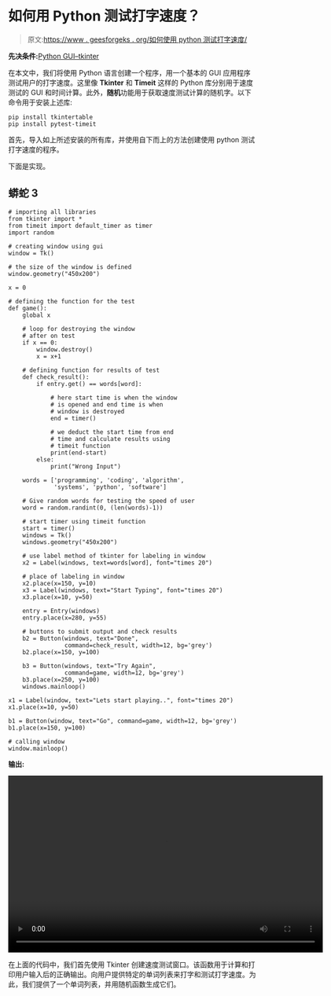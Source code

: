 # 如何用 Python 测试打字速度？

> 原文:[https://www . geesforgeks . org/如何使用 python 测试打字速度/](https://www.geeksforgeeks.org/how-to-test-typing-speed-using-python/)

**先决条件:**[Python GUI–tkinter](https://www.geeksforgeeks.org/python-gui-tkinter/)

在本文中，我们将使用 Python 语言创建一个程序，用一个基本的 GUI 应用程序测试用户的打字速度。这里像 **Tkinter** 和 **Timeit** 这样的 Python 库分别用于速度测试的 GUI 和时间计算。此外，**随机**功能用于获取速度测试计算的随机字。以下命令用于安装上述库:

```
pip install tkintertable
pip install pytest-timeit
```

首先，导入如上所述安装的所有库，并使用自下而上的方法创建使用 python 测试打字速度的程序。

下面是实现。

## 蟒蛇 3

```
# importing all libraries
from tkinter import *
from timeit import default_timer as timer
import random

# creating window using gui
window = Tk()

# the size of the window is defined
window.geometry("450x200")

x = 0

# defining the function for the test
def game():
    global x

    # loop for destroying the window
    # after on test
    if x == 0:
        window.destroy()
        x = x+1

    # defining function for results of test
    def check_result():
        if entry.get() == words[word]:

            # here start time is when the window
            # is opened and end time is when
            # window is destroyed
            end = timer()

            # we deduct the start time from end
            # time and calculate results using
            # timeit function
            print(end-start)
        else:
            print("Wrong Input")

    words = ['programming', 'coding', 'algorithm',
             'systems', 'python', 'software']

    # Give random words for testing the speed of user
    word = random.randint(0, (len(words)-1))

    # start timer using timeit function
    start = timer()
    windows = Tk()
    windows.geometry("450x200")

    # use label method of tkinter for labeling in window
    x2 = Label(windows, text=words[word], font="times 20")

    # place of labeling in window
    x2.place(x=150, y=10)
    x3 = Label(windows, text="Start Typing", font="times 20")
    x3.place(x=10, y=50)

    entry = Entry(windows)
    entry.place(x=280, y=55)

    # buttons to submit output and check results
    b2 = Button(windows, text="Done",
                command=check_result, width=12, bg='grey')
    b2.place(x=150, y=100)

    b3 = Button(windows, text="Try Again",
                command=game, width=12, bg='grey')
    b3.place(x=250, y=100)
    windows.mainloop()

x1 = Label(window, text="Lets start playing..", font="times 20")
x1.place(x=10, y=50)

b1 = Button(window, text="Go", command=game, width=12, bg='grey')
b1.place(x=150, y=100)

# calling window
window.mainloop()
```

**输出:**

<video class="wp-video-shortcode" id="video-464071-1" width="640" height="360" preload="metadata" controls=""><source type="video/webm" src="https://media.geeksforgeeks.org/wp-content/cdn-uploads/20200804170454/typing-speed-test-python.webm?_=1">[https://media.geeksforgeeks.org/wp-content/cdn-uploads/20200804170454/typing-speed-test-python.webm](https://media.geeksforgeeks.org/wp-content/cdn-uploads/20200804170454/typing-speed-test-python.webm)</video>

在上面的代码中，我们首先使用 Tkinter 创建速度测试窗口。该函数用于计算和打印用户输入后的正确输出。向用户提供特定的单词列表来打字和测试打字速度。为此，我们提供了一个单词列表，并用随机函数生成它们。